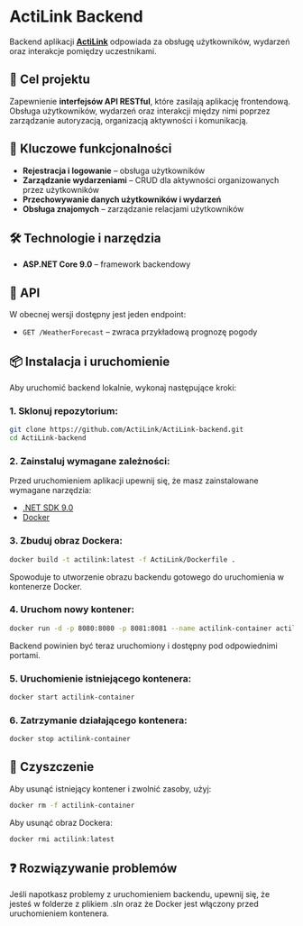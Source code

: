 # ActiLink Backend  

Backend aplikacji [**ActiLink**](https://github.com/ActiLink/ActiLink-frontend.git) odpowiada za obsługę użytkowników, wydarzeń oraz interakcje pomiędzy uczestnikami.  
## 🎯 Cel projektu  
Zapewnienie **interfejsów API RESTful**, które zasilają aplikację frontendową. Obsługa użytkowników, wydarzeń oraz interakcji między nimi poprzez zarządzanie autoryzacją, organizacją aktywności i komunikacją.  

## 🚀 Kluczowe funkcjonalności  
- **Rejestracja i logowanie** – obsługa użytkowników  
- **Zarządzanie wydarzeniami** – CRUD dla aktywności organizowanych przez użytkowników  
- **Przechowywanie danych użytkowników i wydarzeń**  
- **Obsługa znajomych** – zarządzanie relacjami użytkowników  

## 🛠 Technologie i narzędzia  
- **ASP.NET Core 9.0** – framework backendowy

## 🔗 API  
W obecnej wersji dostępny jest jeden endpoint:  
- `GET /WeatherForecast` – zwraca przykładową prognozę pogody 

## 📦 Instalacja i uruchomienie  
Aby uruchomić backend lokalnie, wykonaj następujące kroki:  

### 1. **Sklonuj repozytorium:**  
   ```bash
   git clone https://github.com/ActiLink/ActiLink-backend.git
   cd ActiLink-backend
   ```  

### 2. **Zainstaluj wymagane zależności:**  
   Przed uruchomieniem aplikacji upewnij się, że masz zainstalowane wymagane narzędzia:  
   - [.NET SDK 9.0](https://dotnet.microsoft.com/en-us/download)  
   - [Docker](https://www.docker.com/get-started)  

### 3. **Zbuduj obraz Dockera:**  
   ```bash
   docker build -t actilink:latest -f ActiLink/Dockerfile .
   ```  
   Spowoduje to utworzenie obrazu backendu gotowego do uruchomienia w kontenerze Docker.  

### 4. **Uruchom nowy kontener:**  
   ```bash
   docker run -d -p 8080:8080 -p 8081:8081 --name actilink-container actilink
   ```  
   Backend powinien być teraz uruchomiony i dostępny pod odpowiednimi portami.  

### 5. **Uruchomienie istniejącego kontenera:**  
   ```bash
   docker start actilink-container
  ```

### 6. **Zatrzymanie działającego kontenera:**  
   ```bash
   docker stop actilink-container
   ```  

## 🧹 Czyszczenie  
Aby usunąć istniejący kontener i zwolnić zasoby, użyj:  
   ```bash
   docker rm -f actilink-container
   ```  

Aby usunąć obraz Dockera:  
   ```bash
   docker rmi actilink:latest
   ```

## ❓ Rozwiązywanie problemów  
Jeśli napotkasz problemy z uruchomieniem backendu, upewnij się, że jesteś w folderze z plikiem .sln oraz że Docker jest włączony przed uruchomieniem kontenera.
